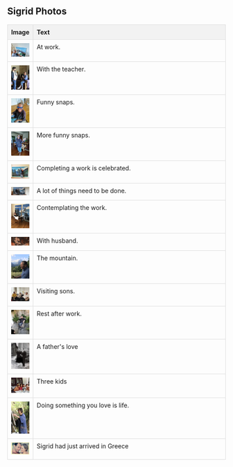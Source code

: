 ## Sigrid Photos

<html lang="en">
<head>
    <meta charset="UTF-8">
    <meta name="viewport" content="width=device-width, initial-scale=1.0">
    <title>Photos of Sigrid Nassuphis</title>
    <style>
        table {
            width: 100%;
            border-collapse: collapse;
        }
        th, td {
            border: 1px solid #ddd;
            padding: 8px;
            vertical-align: top;
        }
        th {
            background-color: #f2f2f2;
            text-align: left;
        }
        .text-column {
            width: 500px; /* Fixed width for text column */
            word-wrap: break-word; /* Ensures text wraps within the cell */
        }
    </style>
</head>


  <table>
  <tr>
      <th>Image</th>
      <th>Text</th>
  </tr>
  <tr>
      <td><img src="../assets/images_mum/mutti1.jpeg" alt="Image 1" width="100"></td>
      <td class="text-column">At work.</td>
  </tr>
  <tr>
      <td><img src="../assets/images_mum/mutti2.jpeg" alt="Image 2" width="100"></td>
      <td class="text-column">With the teacher.</td>
  </tr>
  <tr>
      <td><img src="../assets/images_mum/mutti3.jpeg" alt="Image 3" width="100"></td>
      <td class="text-column">Funny snaps.</td>
  </tr>
  <tr>
      <td><img src="../assets/images_mum/mutti4.jpeg" alt="Image 4" width="100"></td>
      <td class="text-column">More funny snaps.</td>
  </tr>
   <tr>
      <td><img src="../assets/images_mum/mutti6.jpeg" alt="Image 5" width="100"></td>
      <td class="text-column">Completing a work is celebrated.</td>
  </tr>
  <tr>
      <td><img src="../assets/images_mum/mutti7.jpeg" alt="Image 5" width="100"></td>
      <td class="text-column">A lot of things need to be done.</td>
  </tr>
  <tr>
      <td><img src="../assets/images_mum/mutti8.jpeg" alt="Image 5" width="100"></td>
      <td class="text-column">Contemplating the work.</td>
  </tr>
  <tr>
      <td><img src="../assets/images_mum/mutti9.jpeg" alt="Image 5" width="100"></td>
      <td class="text-column">With husband.</td>
  </tr>
  <tr>
      <td><img src="../assets/images_mum/mutti11.jpeg" alt="Image 5" width="100"></td>
      <td class="text-column">The mountain.</td>
  </tr>
  <tr>
      <td><img src="../assets/images_mum/mutti13.jpeg" alt="Image 5" width="100"></td>
      <td class="text-column">Visiting sons.</td>
  </tr>
  <tr>
      <td><img src="../assets/images_mum/mutti14.jpeg" alt="Image 5" width="100"></td>
      <td class="text-column">Rest after work.</td>
  </tr>
  <tr>
      <td><img src="../assets/images_mum/mutti17.jpeg" alt="Image 5" width="100"></td>
      <td class="text-column">A father's love</td>
  </tr>
  <tr>
      <td><img src="../assets/images_mum/mutti20.jpg" alt="Image 5" width="100"></td>
      <td class="text-column">Three kids</td>
  </tr>
  <tr>
      <td><img src="../assets/images_mum/mutti21.jpeg" alt="Image 5" width="100"></td>
      <td class="text-column">Doing something you love is life.</td>
  </tr>
  <tr>
      <td><img src="../assets/images_mum/mutti23.jpeg" alt="Image 5" width="100"></td>
      <td class="text-column">Sigrid had just arrived in Greece</td>
  </tr>
</table>
    
    